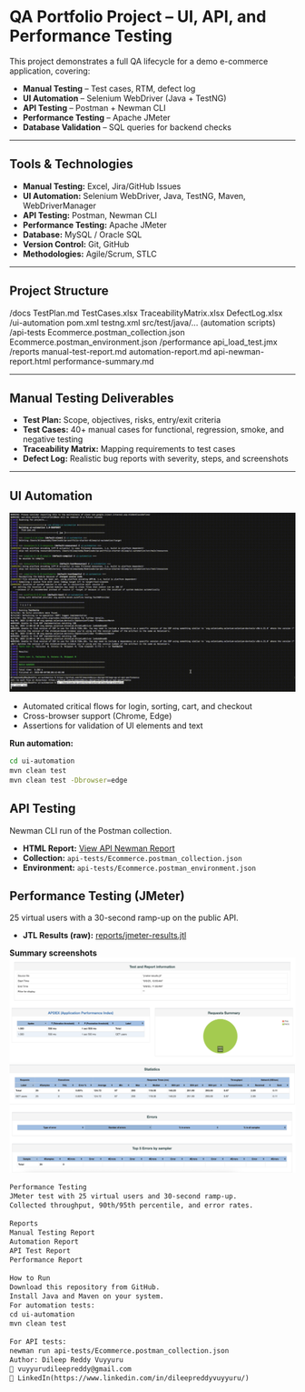 # QA Portfolio Project – UI, API, and Performance Testing

This project demonstrates a full QA lifecycle for a demo e-commerce application, covering:

- **Manual Testing** – Test cases, RTM, defect log
- **UI Automation** – Selenium WebDriver (Java + TestNG)
- **API Testing** – Postman + Newman CLI
- **Performance Testing** – Apache JMeter
- **Database Validation** – SQL queries for backend checks

---

## Tools & Technologies

- **Manual Testing:** Excel, Jira/GitHub Issues  
- **UI Automation:** Selenium WebDriver, Java, TestNG, Maven, WebDriverManager  
- **API Testing:** Postman, Newman CLI  
- **Performance Testing:** Apache JMeter  
- **Database:** MySQL / Oracle SQL  
- **Version Control:** Git, GitHub  
- **Methodologies:** Agile/Scrum, STLC  

---

## Project Structure
/docs
TestPlan.md
TestCases.xlsx
TraceabilityMatrix.xlsx
DefectLog.xlsx
/ui-automation
pom.xml
testng.xml
src/test/java/... (automation scripts)
/api-tests
Ecommerce.postman_collection.json
Ecommerce.postman_environment.json
/performance
api_load_test.jmx
/reports
manual-test-report.md
automation-report.md
api-newman-report.html
performance-summary.md


---

## Manual Testing Deliverables

- **Test Plan:** Scope, objectives, risks, entry/exit criteria  
- **Test Cases:** 40+ manual cases for functional, regression, smoke, and negative testing  
- **Traceability Matrix:** Mapping requirements to test cases  
- **Defect Log:** Realistic bug reports with severity, steps, and screenshots  

---

## UI Automation

![UI Automation Demo](reports/ui-automation-test-run.gif)

- Automated critical flows for login, sorting, cart, and checkout  
- Cross-browser support (Chrome, Edge)  
- Assertions for validation of UI elements and text  

**Run automation:**
```bash
cd ui-automation
mvn clean test
mvn clean test -Dbrowser=edge
```
## API Testing
Newman CLI run of the Postman collection.

- **HTML Report:** [View API Newman Report](reports/api-newman-report.html)
- **Collection:** `api-tests/Ecommerce.postman_collection.json`
- **Environment:** `api-tests/Ecommerce.postman_environment.json`

## Performance Testing (JMeter)
25 virtual users with a 30-second ramp-up on the public API.

- **JTL Results (raw):** [reports/jmeter-results.jtl](reports/jmeter-results.jtl)

**Summary screenshots**
![JMeter Dashboard](reports/jmeter-dashboard.png)
![JMeter Statistics](reports/jmeter-stats.png)
```
Performance Testing
JMeter test with 25 virtual users and 30-second ramp-up.
Collected throughput, 90th/95th percentile, and error rates.

Reports
Manual Testing Report
Automation Report
API Test Report
Performance Report

How to Run
Download this repository from GitHub.
Install Java and Maven on your system.
For automation tests:
cd ui-automation
mvn clean test

For API tests:
newman run api-tests/Ecommerce.postman_collection.json
Author: Dileep Reddy Vuyyuru
📧 vuyyurudileepreddy@gmail.com
🔗 LinkedIn(https://www.linkedin.com/in/dileepreddyvuyyuru/)
